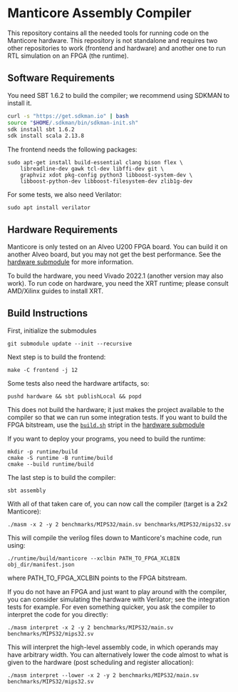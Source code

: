 # Manticore Assembly Compiler

This repository contains all the needed tools for running code on the Manticore hardware.
This repository is not standalone and requires two other repositories to work (frontend and hardware) and another one to run RTL simulation on an FPGA (the runtime).



## Software Requirements

You need SBT 1.6.2 to build the compiler; we recommend using SDKMAN to install it.
```bash
curl -s "https://get.sdkman.io" | bash
source "$HOME/.sdkman/bin/sdkman-init.sh"
sdk install sbt 1.6.2
sdk install scala 2.13.8

```
The frontend needs the following packages:
```
sudo apt-get install build-essential clang bison flex \
    libreadline-dev gawk tcl-dev libffi-dev git \
    graphviz xdot pkg-config python3 libboost-system-dev \
    libboost-python-dev libboost-filesystem-dev zlib1g-dev
```

For some tests, we also need Verilator:
```
sudo apt install verilator
```

## Hardware Requirements
Manticore is only tested on an Alveo U200 FPGA board.
You can build it on another Alveo board, but you may not get the best performance.
See the [hardware submodule](https://github.com/ManticoreRTL/manticore-hw) for more information.

To build the hardware, you need Vivado 2022.1 (another version may also work).
To run code on hardware, you need the XRT runtime; please consult AMD/Xilinx guides to install XRT.

## Build Instructions

First, initialize the submodules
```
git submodule update --init --recursive
```

Next step is to build the frontend:
```
make -C frontend -j 12
```

Some tests also need the hardware artifacts, so:
```
pushd hardware && sbt publishLocal && popd
```
This does not build the hardware; it just makes the project available to the compiler so that we can run some integration tests.
If you want to build the FPGA bitstream, use the [`build.sh`](https://github.com/ManticoreRTL/manticore-hw/blob/master/build.sh) stript in the  [hardware submodule](https://github.com/ManticoreRTL/manticore-hw)

If you want to deploy your programs, you need to build the runtime:

```
mkdir -p runtime/build
cmake -S runtime -B runtime/build
cmake --build runtime/build
```


The last step is to build the compiler:

```
sbt assembly
```

With all of that taken care of, you can now call the compiler (target is a 2x2 Manticore):
```
./masm -x 2 -y 2 benchmarks/MIPS32/main.sv benchmarks/MIPS32/mips32.sv
```

This will compile the verilog files down to Manticore's machine code, run using:

```
./runtime/build/manticore --xclbin PATH_TO_FPGA_XCLBIN obj_dir/manifest.json

```
where PATH_TO_FPGA_XCLBIN points to the FPGA bitstream.


If you do not have an FPGA and just want to play around with the compiler, you can consider simulating the hardware with Verilator; see the integration tests for example.
For even something quicker, you ask the compiler to interpret the code for you directly:

```
./masm interpret -x 2 -y 2 benchmarks/MIPS32/main.sv benchmarks/MIPS32/mips32.sv
```
This will interpret the high-level assembly code, in which operands may have arbitrary width.
You can alternatively lower the code almost to what is given to the hardware (post scheduling and register allocation):

```
./masm interpret --lower -x 2 -y 2 benchmarks/MIPS32/main.sv benchmarks/MIPS32/mips32.sv
```


